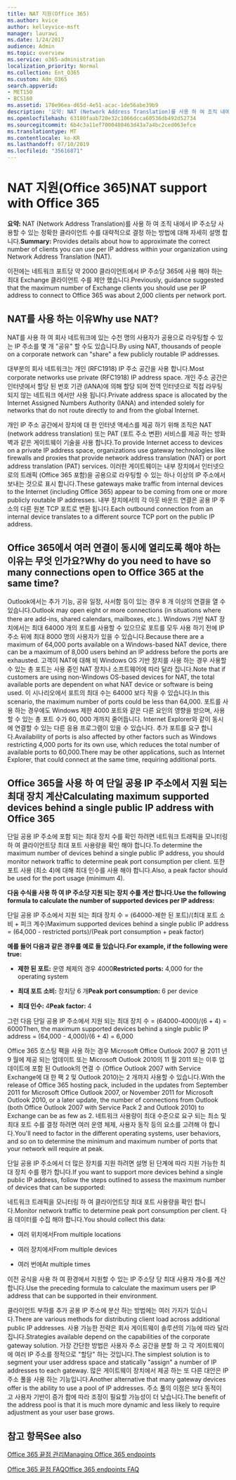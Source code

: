```yaml
---
title: NAT 지원(Office 365)
ms.author: kvice
author: kelleyvice-msft
manager: laurawi
ms.date: 1/24/2017
audience: Admin
ms.topic: overview
ms.service: o365-administration
localization_priority: Normal
ms.collection: Ent_O365
ms.custom: Adm_O365
search.appverid:
- MET150
- BCS160
ms.assetid: 170e96ea-d65d-4e51-acac-1de56abe39b9
description: '요약: NAT (Network Address Translation)를 사용 하 여 조직 내에서 IP 주소당 사용할 수 있는 정확한 클라이언트 수를 대략적으로 결정 하는 방법에 대해 자세히 설명 합니다.'
ms.openlocfilehash: 63180faab720e32c1066dcca60536db492d52734
ms.sourcegitcommit: 6b4c3a11ef7000480463d43a7a4bc2ced063efce
ms.translationtype: MT
ms.contentlocale: ko-KR
ms.lasthandoff: 07/10/2019
ms.locfileid: "35616871"
---
```

# <a name="nat-support-with-office-365"></a><span data-ttu-id="f4006-103">NAT 지원(Office 365)</span><span class="sxs-lookup"><span data-stu-id="f4006-103">NAT support with Office 365</span></span>

 <span data-ttu-id="f4006-104">**요약:** NAT (Network Address Translation)를 사용 하 여 조직 내에서 IP 주소당 사용할 수 있는 정확한 클라이언트 수를 대략적으로 결정 하는 방법에 대해 자세히 설명 합니다.</span><span class="sxs-lookup"><span data-stu-id="f4006-104">**Summary:** Provides details about how to approximate the correct number of clients you can use per IP address within your organization using Network Address Translation (NAT).</span></span> 
  
<span data-ttu-id="f4006-105">이전에는 네트워크 포트당 약 2000 클라이언트에서 IP 주소당 365에 사용 해야 하는 최대 Exchange 클라이언트 수를 제안 했습니다.</span><span class="sxs-lookup"><span data-stu-id="f4006-105">Previously, guidance suggested that the maximum number of Exchange clients you should use per IP address to connect to Office 365 was about 2,000 clients per network port.</span></span>
  
## <a name="why-use-nat"></a><span data-ttu-id="f4006-106">NAT를 사용 하는 이유</span><span class="sxs-lookup"><span data-stu-id="f4006-106">Why use NAT?</span></span>

<span data-ttu-id="f4006-107">NAT를 사용 하 여 회사 네트워크에 있는 수천 명의 사용자가 공용으로 라우팅할 수 있는 IP 주소를 몇 개 "공유" 할 수도 있습니다.</span><span class="sxs-lookup"><span data-stu-id="f4006-107">By using NAT, thousands of people on a corporate network can "share" a few publicly routable IP addresses.</span></span>
  
<span data-ttu-id="f4006-108">대부분의 회사 네트워크는 개인 (RFC1918) IP 주소 공간을 사용 합니다.</span><span class="sxs-lookup"><span data-stu-id="f4006-108">Most corporate networks use private (RFC1918) IP address space.</span></span> <span data-ttu-id="f4006-109">개인 주소 공간은 인터넷에서 할당 된 번호 기관 (IANA)에 의해 할당 되며 전역 인터넷으로 직접 라우팅 되지 않는 네트워크 에서만 사용 됩니다.</span><span class="sxs-lookup"><span data-stu-id="f4006-109">Private address space is allocated by the Internet Assigned Numbers Authority (IANA) and intended solely for networks that do not route directly to and from the global Internet.</span></span>
  
<span data-ttu-id="f4006-110">개인 IP 주소 공간에서 장치에 대 한 인터넷 액세스를 제공 하기 위해 조직은 NAT (network address translation) 또는 PAT (포트 주소 변환) 서비스를 제공 하는 방화벽과 같은 게이트웨이 기술을 사용 합니다.</span><span class="sxs-lookup"><span data-stu-id="f4006-110">To provide Internet access to devices on a private IP address space, organizations use gateway technologies like firewalls and proxies that provide network address translation (NAT) or port address translation (PAT) services.</span></span> <span data-ttu-id="f4006-111">이러한 게이트웨이는 내부 장치에서 인터넷으로의 트래픽 (Office 365 포함)을 공용으로 라우팅할 수 있는 하나 이상의 IP 주소에서 보내는 것으로 표시 합니다.</span><span class="sxs-lookup"><span data-stu-id="f4006-111">These gateways make traffic from internal devices to the Internet (including Office 365) appear to be coming from one or more publicly routable IP addresses.</span></span> <span data-ttu-id="f4006-112">내부 장치에서의 각 아웃 바운드 연결은 공용 IP 주소의 다른 원본 TCP 포트로 변환 됩니다.</span><span class="sxs-lookup"><span data-stu-id="f4006-112">Each outbound connection from an internal device translates to a different source TCP port on the public IP address.</span></span> 
  
## <a name="why-do-you-need-to-have-so-many-connections-open-to-office-365-at-the-same-time"></a><span data-ttu-id="f4006-113">Office 365에서 여러 연결이 동시에 열리도록 해야 하는 이유는 무엇 인가요?</span><span class="sxs-lookup"><span data-stu-id="f4006-113">Why do you need to have so many connections open to Office 365 at the same time?</span></span>

<span data-ttu-id="f4006-114">Outlook에서는 추가 기능, 공유 일정, 사서함 등이 있는 경우 8 개 이상의 연결을 열 수 있습니다.</span><span class="sxs-lookup"><span data-stu-id="f4006-114">Outlook may open eight or more connections (in situations where there are add-ins, shared calendars, mailboxes, etc.).</span></span> <span data-ttu-id="f4006-115">Windows 기반 NAT 장치에서는 최대 64000 개의 포트를 사용할 수 있으므로 포트를 모두 사용 하기 전에 IP 주소 뒤에 최대 8000 명의 사용자가 있을 수 있습니다.</span><span class="sxs-lookup"><span data-stu-id="f4006-115">Because there are a maximum of 64,000 ports available on a Windows-based NAT device, there can be a maximum of 8,000 users behind an IP address before the ports are exhausted.</span></span> <span data-ttu-id="f4006-116">고객이 NAT에 대해 비 Windows OS 기반 장치를 사용 하는 경우 사용할 수 있는 총 포트는 사용 중인 NAT 장치나 소프트웨어에 따라 달라 집니다.</span><span class="sxs-lookup"><span data-stu-id="f4006-116">Note that if customers are using non-Windows OS-based devices for NAT, the total available ports are dependent on what NAT device or software is being used.</span></span> <span data-ttu-id="f4006-117">이 시나리오에서 포트의 최대 수는 64000 보다 작을 수 있습니다.</span><span class="sxs-lookup"><span data-stu-id="f4006-117">In this scenario, the maximum number of ports could be less than 64,000.</span></span> <span data-ttu-id="f4006-118">포트를 사용 하는 경우에도 Windows 제한 4000 포트와 같은 다른 요인의 영향을 받으며, 사용할 수 있는 총 포트 수가 60, 000 개까지 줄어듭니다. Internet Explorer와 같이 동시에 연결할 수 있는 다른 응용 프로그램이 있을 수 있습니다. 추가 포트를 요구 합니다.</span><span class="sxs-lookup"><span data-stu-id="f4006-118">Availability of ports is also affected by other factors such as Windows restricting 4,000 ports for its own use, which reduces the total number of available ports to 60,000.There may be other applications, such as Internet Explorer, that could connect at the same time, requiring additional ports.</span></span>
  
## <a name="calculating-maximum-supported-devices-behind-a-single-public-ip-address-with-office-365"></a><span data-ttu-id="f4006-119">Office 365을 사용 하 여 단일 공용 IP 주소에서 지원 되는 최대 장치 계산</span><span class="sxs-lookup"><span data-stu-id="f4006-119">Calculating maximum supported devices behind a single public IP address with Office 365</span></span>

<span data-ttu-id="f4006-120">단일 공용 IP 주소에 포함 되는 최대 장치 수를 확인 하려면 네트워크 트래픽을 모니터링 하 여 클라이언트당 최대 포트 사용량을 확인 해야 합니다.</span><span class="sxs-lookup"><span data-stu-id="f4006-120">To determine the maximum number of devices behind a single public IP address, you should monitor network traffic to determine peak port consumption per client.</span></span> <span data-ttu-id="f4006-121">또한 포트 사용 (최소 4)에 대해 최대 인수를 사용 해야 합니다.</span><span class="sxs-lookup"><span data-stu-id="f4006-121">Also, a peak factor should be used for the port usage (minimum 4).</span></span> 
  
 <span data-ttu-id="f4006-122">**다음 수식을 사용 하 여 IP 주소당 지원 되는 장치 수를 계산 합니다.**</span><span class="sxs-lookup"><span data-stu-id="f4006-122">**Use the following formula to calculate the number of supported devices per IP address:**</span></span>
  
<span data-ttu-id="f4006-123">단일 공용 IP 주소에서 지원 되는 최대 장치 수 = (64000-제한 된 포트)/(최대 포트 소비 + 피크 계수)</span><span class="sxs-lookup"><span data-stu-id="f4006-123">Maximum supported devices behind a single public IP address = (64,000 - restricted ports)/(Peak port consumption + peak factor)</span></span>
  
 <span data-ttu-id="f4006-124">**예를 들어 다음과 같은 경우를 예로 들 있습니다.**</span><span class="sxs-lookup"><span data-stu-id="f4006-124">**For example, if the following were true:**</span></span>
  
- <span data-ttu-id="f4006-125">**제한 된 포트:** 운영 체제의 경우 4000</span><span class="sxs-lookup"><span data-stu-id="f4006-125">**Restricted ports:** 4,000 for the operating system</span></span>

- <span data-ttu-id="f4006-126">**최대 포트 소비:** 장치당 6 개</span><span class="sxs-lookup"><span data-stu-id="f4006-126">**Peak port consumption:** 6 per device</span></span>

- <span data-ttu-id="f4006-127">**최대 인수:** 4</span><span class="sxs-lookup"><span data-stu-id="f4006-127">**Peak factor:** 4</span></span>

<span data-ttu-id="f4006-128">그런 다음 단일 공용 IP 주소에서 지원 되는 최대 장치 수 = (64000-4000)/(6 + 4) = 6000</span><span class="sxs-lookup"><span data-stu-id="f4006-128">Then, the maximum supported devices behind a single public IP address = (64,000 - 4,000)/(6 + 4) = 6,000</span></span>
  
<span data-ttu-id="f4006-129">Office 365 호스팅 팩을 사용 하는 경우 Microsoft Office Outlook 2007 용 2011 년 9 월에 제공 되는 업데이트 또는 Microsoft Outlook 2010의 11 월 2011 또는 이후 업데이트에 포함 된 Outlook의 연결 수 (Office Outlook 2007 with Service Exchange에 대 한 팩 2 및 Outlook 2010)는 2 개까지 사용할 수 있습니다.</span><span class="sxs-lookup"><span data-stu-id="f4006-129">With the release of Office 365 hosting pack, included in the updates from September 2011 for Microsoft Office Outlook 2007, or November 2011 for Microsoft Outlook 2010, or a later update, the number of connections from Outlook (both Office Outlook 2007 with Service Pack 2 and Outlook 2010) to Exchange can be as few as 2.</span></span> <span data-ttu-id="f4006-130">네트워크 사용량이 최대 수준으로 요구 되는 최소 및 최대 포트 수를 결정 하려면 여러 운영 체제, 사용자 동작 등의 요소를 고려해 야 합니다.</span><span class="sxs-lookup"><span data-stu-id="f4006-130">You'll need to factor in the different operating systems, user behaviors, and so on to determine the minimum and maximum number of ports that your network will require at peak.</span></span>
  
<span data-ttu-id="f4006-131">단일 공용 IP 주소에서 더 많은 장치를 지원 하려면 설명 된 단계에 따라 지원 가능한 최대 장치 수를 평가 합니다.</span><span class="sxs-lookup"><span data-stu-id="f4006-131">If you want to support more devices behind a single public IP address, follow the steps outlined to assess the maximum number of devices that can be supported:</span></span>
  
<span data-ttu-id="f4006-132">네트워크 트래픽을 모니터링 하 여 클라이언트당 최대 포트 사용량을 확인 합니다.</span><span class="sxs-lookup"><span data-stu-id="f4006-132">Monitor network traffic to determine peak port consumption per client.</span></span> <span data-ttu-id="f4006-133">다음 데이터를 수집 해야 합니다.</span><span class="sxs-lookup"><span data-stu-id="f4006-133">You should collect this data:</span></span>
  
- <span data-ttu-id="f4006-134">여러 위치에서</span><span class="sxs-lookup"><span data-stu-id="f4006-134">From multiple locations</span></span>
    
- <span data-ttu-id="f4006-135">여러 장치에서</span><span class="sxs-lookup"><span data-stu-id="f4006-135">From multiple devices</span></span>
    
- <span data-ttu-id="f4006-136">여러 번에</span><span class="sxs-lookup"><span data-stu-id="f4006-136">At multiple times</span></span>
    
<span data-ttu-id="f4006-137">이전 공식을 사용 하 여 환경에서 지원할 수 있는 IP 주소당 당 최대 사용자 개수를 계산 합니다.</span><span class="sxs-lookup"><span data-stu-id="f4006-137">Use the preceding formula to calculate the maximum users per IP address that can be supported in their environment.</span></span>
  
<span data-ttu-id="f4006-138">클라이언트 부하를 추가 공용 IP 주소에 분산 하는 방법에는 여러 가지가 있습니다.</span><span class="sxs-lookup"><span data-stu-id="f4006-138">There are various methods for distributing client load across additional public IP addresses.</span></span> <span data-ttu-id="f4006-139">사용 가능한 전략은 회사 게이트웨이 솔루션의 기능에 따라 달라 집니다.</span><span class="sxs-lookup"><span data-stu-id="f4006-139">Strategies available depend on the capabilities of the corporate gateway solution.</span></span> <span data-ttu-id="f4006-140">가장 간단한 방법은 사용자 주소 공간을 분할 하 고 각 게이트웨이에 여러 IP 주소를 정적으로 "할당" 하는 것입니다.</span><span class="sxs-lookup"><span data-stu-id="f4006-140">The simplest solution is to segment your user address space and statically "assign" a number of IP addresses to each gateway.</span></span> <span data-ttu-id="f4006-141">많은 게이트웨이 장치에서 제공 하는 또 다른 대안은 IP 주소 풀을 사용 하는 기능입니다.</span><span class="sxs-lookup"><span data-stu-id="f4006-141">Another alternative that many gateway devices offer is the ability to use a pool of IP addresses.</span></span> <span data-ttu-id="f4006-142">주소 풀의 이점은 보다 동적이 고 사용자 기반이 증가 함에 따라 조정이 필요할 가능성이 더 낮습니다.</span><span class="sxs-lookup"><span data-stu-id="f4006-142">The benefit of the address pool is that it is much more dynamic and less likely to require adjustment as your user base grows.</span></span>
  
## <a name="see-also"></a><span data-ttu-id="f4006-143">참고 항목</span><span class="sxs-lookup"><span data-stu-id="f4006-143">See also</span></span>

[<span data-ttu-id="f4006-144">Office 365 끝점 관리</span><span class="sxs-lookup"><span data-stu-id="f4006-144">Managing Office 365 endpoints</span></span>](https://support.office.com/article/99cab9d4-ef59-4207-9f2b-3728eb46bf9a)
  
[<span data-ttu-id="f4006-145">Office 365 끝점 FAQ</span><span class="sxs-lookup"><span data-stu-id="f4006-145">Office 365 endpoints FAQ</span></span>](https://support.office.com/article/d4088321-1c89-4b96-9c99-54c75cae2e6d)
